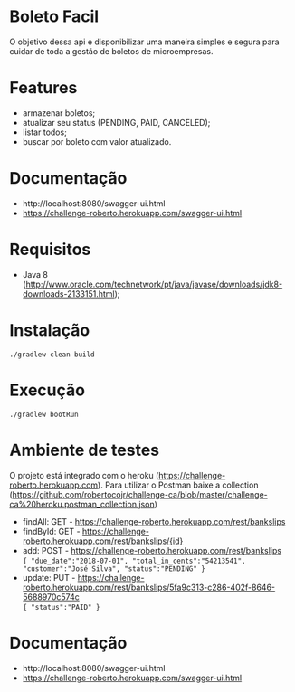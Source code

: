 # Boleto Facil

O objetivo dessa api e disponibilizar uma maneira simples e segura para cuidar de toda a gestão de boletos de microempresas.

# Features
* armazenar boletos;
* atualizar seu status (PENDING, PAID, CANCELED);
* listar todos;
* buscar por boleto com valor atualizado.

# Documentação
* http://localhost:8080/swagger-ui.html
* https://challenge-roberto.herokuapp.com/swagger-ui.html

# Requisitos
* Java 8 (http://www.oracle.com/technetwork/pt/java/javase/downloads/jdk8-downloads-2133151.html);

# Instalação

<code>./gradlew clean build</code>

# Execução

<code>./gradlew bootRun</code>

# Ambiente de testes
O projeto está integrado com o heroku (https://challenge-roberto.herokuapp.com). Para utilizar o Postman baixe a collection (https://github.com/robertocojr/challenge-ca/blob/master/challenge-ca%20heroku.postman_collection.json)

* findAll: GET - https://challenge-roberto.herokuapp.com/rest/bankslips
* findById: GET - https://challenge-roberto.herokuapp.com/rest/bankslips/{id}
* add: POST - https://challenge-roberto.herokuapp.com/rest/bankslips
<br><code>{
 "due_date":"2018-07-01",
 "total_in_cents":"54213541",
 "customer":"José Silva",
 "status":"PENDING"
}</code>
* update: PUT - https://challenge-roberto.herokuapp.com/rest/bankslips/5fa9c313-c286-402f-8646-5688970c574c
<br><code>{
 "status":"PAID"
}</code>

# Documentação
* http://localhost:8080/swagger-ui.html
* https://challenge-roberto.herokuapp.com/swagger-ui.html
